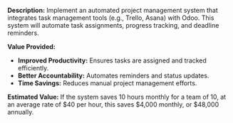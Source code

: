 **Description:**
Implement an automated project management system that integrates task management tools (e.g., Trello, Asana) with Odoo. This system will automate task assignments, progress tracking, and deadline reminders.

**Value Provided:**
- **Improved Productivity:** Ensures tasks are assigned and tracked efficiently.
- **Better Accountability:** Automates reminders and status updates.
- **Time Savings:** Reduces manual project management efforts.

**Estimated Value:**
If the system saves 10 hours monthly for a team of 10, at an average rate of $40 per hour, this saves $4,000 monthly, or $48,000 annually.